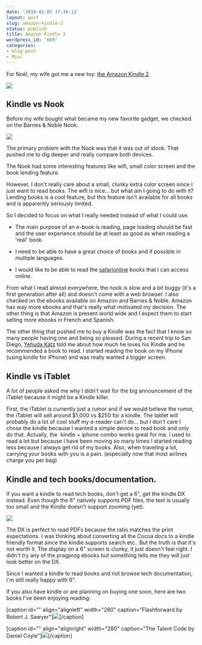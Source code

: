 ```yaml
---
date: '2010-01-05 17:36:12'
layout: post
slug: amazon-kindle-2
status: publish
title: Amazon Kindle 2
wordpress_id: '669'
categories:
- blog-post
- Misc
---
```


For Noël, my wife got me a new toy: [the Amazon Kindle 2](http://www.amazon.com/gp/product/B0015T963C?ie=UTF8&tag=merbist-20&linkCode=as2&camp=1789&creative=390957&creativeASIN=B0015T963C).

[![](http://placeholder.apture.com/ph/360x280_AmazonProduct/)](http://www.amazon.com/gp/product/B0015T963C?tag=merbist-20)


## Kindle vs Nook


Before my wife bought what became my new favorite gadget, we checked on the Barnes & Noble Nook.

![](http://farm5.static.flickr.com/4012/4176062087_704a33b9fd_m.jpg)

The primary problem with the Nook was that it was out of stock. That pushed me to dig deeper and really compare both devices.

The Nook had some interesting features like wifi, small color screen and the book lending feature.

However, I don't really care about a small, clunky extra color screen since I just want to read books. The wifi is nice... but what am I going to do with it? Lending books is a cool feature, but this feature isn't available for all books and is apparently seriously limited.

So I decided to focus on what I really needed instead of what I could use.



	
  * The main purpose of an e-book is reading, page loading should be fast and the user experience should be at least as good as when reading a 'real' book.

	
  * I need to be able to have a great choice of books and if possible in multiple languages.

	
  * I would like to be able to read the [safarionline](http://www.safaribooksonline.com/) books that I can access online.


From what I read almost everywhere, the nook is slow and a bit buggy (it's a first generation after all) and doesn't come with a web browser. I also checked on the ebooks available on Amazon and Barnes & Noble. Amazon has way more ebooks and that's really what motivated my decision. The other thing is that Amazon is present world wide and I expect them to start selling more ebooks in French and Spanish.

The other thing that pushed me to buy a Kindle was the fact that I know so many people having one and being so pleased. During a recent trip to San Diego, [Yehuda Katz](http://www.linkedin.com/in/yehudakatz) told me about how much he loves his Kindle and he recommended a book to read. I started reading the book on my iPhone (using kindle for iPhone) and was really wanted a bigger screen.


## Kindle vs iTablet


A lot of people asked me why I didn't wait for the big announcement of the iTablet because it might be a Kindle killer.

First, the iTablet is currently just a rumor and if we would believe the rumor, the iTablet will sell around $1,000 vs $250 for a kindle. The tablet will probably do a lot of cool stuff my e-reader can't do... but I don't care I chose the kindle because I wanted a simple device to read book and only do that. Actually, the  kindle + iphone combo works great for me. I used to read a lot but because I have been moving so many times I started reading less because I always get rid of my books. Also, when traveling a lot, carrying your books with you is a pain. (especially now that most airlines charge you per bag)


## Kindle and tech books/documentation.


If you want a kindle to read tech books, don't get a 6", get the kindle DX instead. Even though the 6" natively supports PDF files, the text is usually too small and the Kindle doesn't support zooming (yet).

[![](http://placeholder.apture.com/ph/360x280_AmazonProduct/)](http://www.amazon.com/gp/product/B0015TCML0?tag=merbist-20)

The DX is perfect to read PDFs because the ratio matches the print expectations. I was thinking about converting all the Cocoa docs to a kindle friendly format since the kindle supports search etc.. But the truth is that it's not worth it. The display on a 6" screen is clunky, it just doesn't feel right. I didn't try any of the pragprog ebooks but something tells me they will just look better on the DX.

Since I wanted a kindle to read books and not browse tech documentation, I'm still really happy with 6".

If you also have kindle or are planning on buying one soon, here are two books I've been enjoying reading:

[caption id="" align="alignleft" width="280" caption="Flashforward by Robert J. Sawyer"][![](http://ecx.images-amazon.com/images/I/51qntNYMMEL._SL500_AA246_PIkin2,BottomRight,-12,34_AA280_SH20_OU01_.jpg)](http://www.amazon.com/Flashforward-ebook/dp/B002NANLCE/ref=sr_1_1?ie=UTF8&s=books&qid=1262741423&sr=8-1-catcorr)[/caption]

[caption id="" align="alignright" width="280" caption="The Talent Code by Daniel Coyle"][![](http://ecx.images-amazon.com/images/I/41CluL6Fo9L._SL500_AA246_PIkin2,BottomRight,-13,34_AA280_SH20_OU01_.jpg)](http://www.amazon.com/Talent-Code-Greatness-Grown-ebook/dp/B0026OR1UK/ref=sr_1_1?ie=UTF8&s=books&qid=1262741566&sr=1-1)[/caption] 
